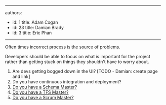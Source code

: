 

---
authors:
  - id: 1
    title: Adam Cogan
  - id: 23
    title: Damian Brady
  - id: 3
    title: Eric Phan
---




<span class='intro'> <p>Often times incorrect process is the source of problems.</p> </span>

<p>Developers should be able to focus on what is important for the project rather than getting stuck on things they shouldn't have to worry about.</p>
<ol><li>Are devs getting bogged down in the UI? [TODO - Damian&#58; create page and link]</li>
<li>Do you have continuous integration and deployment?</li>
<li><a href="/SoftwareDevelopment/RulesToBetterSQLServerSchemaDeployment/Pages/DoYouHaveASchemaMaster.aspx">Do you have a Schema Master?</a></li>
<li><a href="/TFS/RulesToBetterVersionControlwithTFS(AKASourceControl)/Pages/TFSMaster.aspx">Do you have a TFS Master?</a></li>
<li><a href="/Management/RulesToBetterScrumUsingTFS/Pages/settheSprintturnaroundmeetings.aspx">Do you have a Scrum Master?</a></li></ol>


